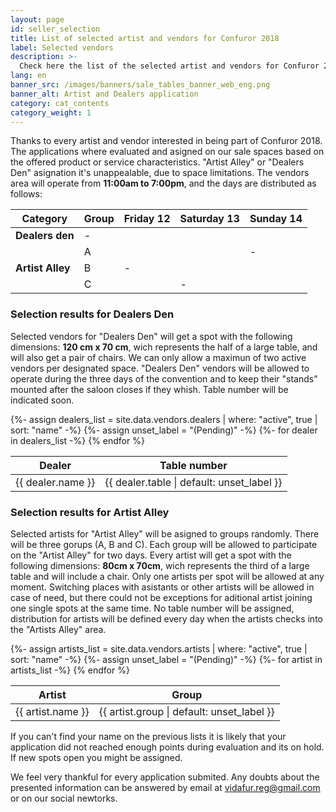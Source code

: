 ```yaml
---
layout: page
id: seller_selection
title: List of selected artist and vendors for Confuror 2018
label: Selected vendors
description: >-
  Check here the list of the selected artist and vendors for Confuror 2018 Artist Alley and Dealers Den.
lang: en
banner_src: /images/banners/sale_tables_banner_web_eng.png
banner_alt: Artist and Dealers application
category: cat_contents
category_weight: 1
---
```


Thanks to every artist and vendor interested in being part of Confuror 2018. The applications where evaluated and asigned on our sale spaces based on the offered product or service characteristics. "Artist Alley" or "Dealers Den" asignation it's unappealable, due to space limitations. The vendors area will operate from **11:00am to 7:00pm**, and the days are distributed as follows:

<div class="vendors-table__wrapper">
  <table class="vendors-table--schedule">
    <thead>
      <tr>
        <th>Category</th>
        <th>Group</th>
        <th>Friday 12</th>
        <th>Saturday 13</th>
        <th>Sunday 14</th>
      </tr>
    </thead>
    <tbody>
      <tr>
        <td><b>Dealers den</b></td>
        <td>-</td>
        <td><i class="fa fa-check" aria-hidden="true"></i></td>
        <td><i class="fa fa-check" aria-hidden="true"></i></td>
        <td><i class="fa fa-check" aria-hidden="true"></i></td>
      </tr>
      <tr>
        <td rowspan="3"><b>Artist Alley</b></td>
        <td>A</td>
        <td><i class="fa fa-check" aria-hidden="true"></i></td>
        <td><i class="fa fa-check" aria-hidden="true"></i></td>
        <td>-</td>
      </tr>
      <tr>
        <td>B</td>
        <td>-</td>
        <td><i class="fa fa-check" aria-hidden="true"></i></td>
        <td><i class="fa fa-check" aria-hidden="true"></i></td>
      </tr>
      <tr>
        <td>C</td>
        <td><i class="fa fa-check" aria-hidden="true"></i></td>
        <td>-</td>
        <td><i class="fa fa-check" aria-hidden="true"></i></td>
      </tr>
    </tbody>
  </table>
</div>

### Selection results for Dealers Den

Selected vendors for "Dealers Den" will get a spot with the following dimensions: **120 cm x 70 cm**, wich represents the half of a large table, and will also get a pair of chairs. We can only allow a maximun of two active vendors per designated space. "Dealers Den" vendors will be allowed to operate during the three days of the convention and to keep their "stands" mounted after the saloon closes if they whish. Table number will be indicated soon.

<div class="vendors-table__wrapper">
  <table class="vendors-table--dealers-den">
    <thead>
      <tr>
        <th>Dealer</th>
        <th>Table number</th>
      </tr>
    </thead>
    <tbody>
      {%- assign dealers_list = site.data.vendors.dealers | where: "active", true | sort: "name" -%}
      {%- assign unset_label = "(Pending)" -%}
      {%- for dealer in dealers_list -%}
      <tr>
        <td>{{ dealer.name }}</td>
        <td>{{ dealer.table | default: unset_label }}</td>
      </tr>
      {% endfor %}
    </tbody>
  </table>
</div>

### Selection results for Artist Alley

Selected artists for "Artist Alley" will be asigned to groups randomly. There will be three gorups (A, B and C). Each group will be allowed to participate on the "Artist Alley" for two days. Every artist will get a spot with the following dimensions: **80cm x 70cm**, wich represents the third of a large table and will include a chair. Only one artists per spot will be allowed at any moment. Switching places with asistants or other artists will be allowed in case of need, but there could not be exceptions for aditional artist joining one single spots at the same time. No table number will be assigned, distribution for artists will be defined every day when the artists checks into the "Artists Alley" area.

<div class="vendors-table__wrapper">
  <table class="vendors-table--artist-alley">
    <thead>
      <tr>
        <th>Artist</th>
        <th>Group</th>
      </tr>
    </thead>
    <tbody>
      {%- assign artists_list = site.data.vendors.artists | where: "active", true | sort: "name" -%}
      {%- assign unset_label = "(Pending)" -%}
      {%- for artist in artists_list -%}
      <tr>
        <td>{{ artist.name }}</td>
        <td>{{ artist.group | default: unset_label }}</td>
      </tr>
      {% endfor %}
    </tbody>
  </table>
</div>


If you can't find your name on the previous lists it is likely that your application did not reached enough points during evaluation and its on hold. If new spots open you might be assigned.

We feel very thankful for every application submited. Any doubts about the presented information can be answered by email at [vidafur.reg@gmail.com](mailto:vidafur.reg@gmail.com) or on our social newtorks.